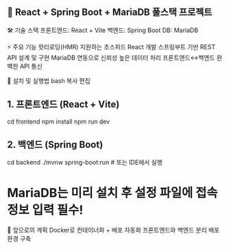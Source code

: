 ## 🌟 React + Spring Boot + MariaDB 풀스택 프로젝트

🛠 기술 스택
프론트엔드: React + Vite
백엔드: Spring Boot
DB: MariaDB

⚡ 주요 기능
핫리로딩(HMR) 지원하는 초스피드 React 개발
스프링부트 기반 REST API 설계 및 구현
MariaDB 연동으로 신뢰성 높은 데이터 처리
프론트엔드↔백엔드 완벽한 API 통신

🧭 설치 및 실행법
bash
복사
편집
## 1. 프론트엔드 (React + Vite)
cd frontend
npm install
npm run dev

## 2. 백엔드 (Spring Boot)
cd backend
./mvnw spring-boot:run  # 또는 IDE에서 실행

# MariaDB는 미리 설치 후 설정 파일에 접속 정보 입력 필수!
🌱 앞으로의 계획
Docker로 컨테이너화 + 배포 자동화
프론트엔드와 백엔드 분리 배포 환경 구축
